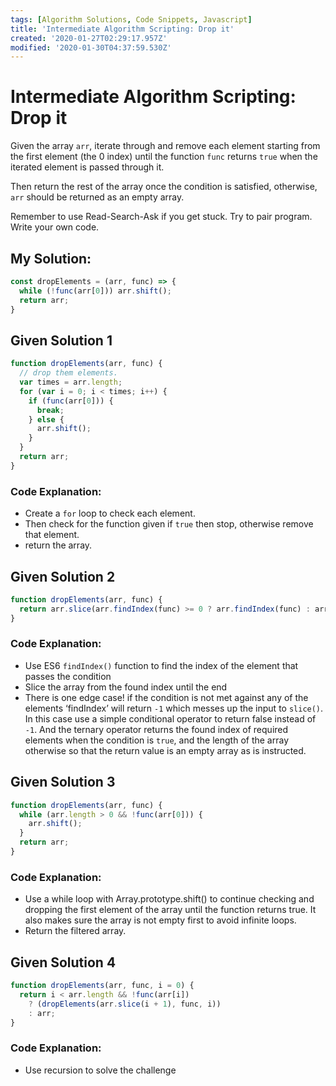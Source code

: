 ```yaml
---
tags: [Algorithm Solutions, Code Snippets, Javascript]
title: 'Intermediate Algorithm Scripting: Drop it'
created: '2020-01-27T02:29:17.957Z'
modified: '2020-01-30T04:37:59.530Z'
---
```


Intermediate Algorithm Scripting: Drop it
=========================================

Given the array ```arr```, iterate through and remove each element starting from the first element (the 0 index) until the function ```func``` returns ```true``` when the iterated element is passed through it.

Then return the rest of the array once the condition is satisfied, otherwise, ```arr``` should be returned as an empty array.

Remember to use Read-Search-Ask if you get stuck. Try to pair program. Write your own code.

My Solution:
------------
``` javascript
const dropElements = (arr, func) => {
  while (!func(arr[0])) arr.shift(); 
  return arr;
}
```

Given Solution 1
-----------------
``` javascript
function dropElements(arr, func) {
  // drop them elements.
  var times = arr.length;
  for (var i = 0; i < times; i++) {
    if (func(arr[0])) {
      break;
    } else {
      arr.shift();
    }
  }
  return arr;
}
```
### Code Explanation:
* Create a ```for``` loop to check each element.
* Then check for the function given if ```true``` then stop, otherwise remove that element.
* return the array.

Given Solution 2
-----------------
``` javascript
function dropElements(arr, func) {
  return arr.slice(arr.findIndex(func) >= 0 ? arr.findIndex(func) : arr.length);
}
```
### Code Explanation:
* Use ES6 ```findIndex()``` function to find the index of the element that passes the condition
* Slice the array from the found index until the end
* There is one edge case! if the condition is not met against any of the elements ‘findIndex’ will return ```-1``` which messes up the input to ```slice()```. In this case use a simple conditional operator to return false instead of ```-1```. And the ternary operator returns the found index of required elements when the condition is ```true```, and the length of the array otherwise so that the return value is an empty array as is instructed.



Given Solution 3
-----------------
``` javascript
function dropElements(arr, func) {
  while (arr.length > 0 && !func(arr[0])) {
    arr.shift();
  }
  return arr;
}
```
### Code Explanation:
* Use a while loop with Array.prototype.shift() to continue checking and dropping the first element of the array until the function returns true. It also makes sure the array is not empty first to avoid infinite loops.
* Return the filtered array.


Given Solution 4
-----------------
``` javascript
function dropElements(arr, func, i = 0) {
  return i < arr.length && !func(arr[i])
    ? (dropElements(arr.slice(i + 1), func, i))
    : arr;
}
```
### Code Explanation:
* Use recursion to solve the challenge



